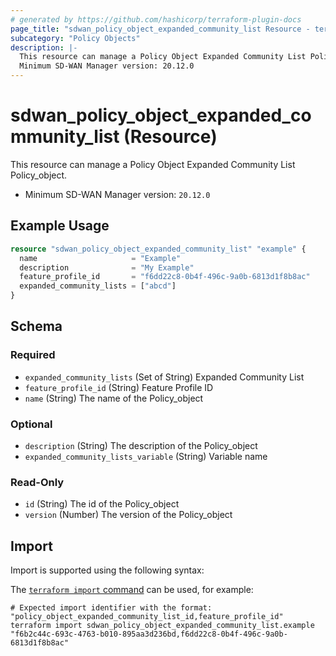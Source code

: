 ```yaml
---
# generated by https://github.com/hashicorp/terraform-plugin-docs
page_title: "sdwan_policy_object_expanded_community_list Resource - terraform-provider-sdwan"
subcategory: "Policy Objects"
description: |-
  This resource can manage a Policy Object Expanded Community List Policy_object.
  Minimum SD-WAN Manager version: 20.12.0
---
```


# sdwan_policy_object_expanded_community_list (Resource)

This resource can manage a Policy Object Expanded Community List Policy_object.
  - Minimum SD-WAN Manager version: `20.12.0`

## Example Usage

```terraform
resource "sdwan_policy_object_expanded_community_list" "example" {
  name                     = "Example"
  description              = "My Example"
  feature_profile_id       = "f6dd22c8-0b4f-496c-9a0b-6813d1f8b8ac"
  expanded_community_lists = ["abcd"]
}
```

<!-- schema generated by tfplugindocs -->
## Schema

### Required

- `expanded_community_lists` (Set of String) Expanded Community List
- `feature_profile_id` (String) Feature Profile ID
- `name` (String) The name of the Policy_object

### Optional

- `description` (String) The description of the Policy_object
- `expanded_community_lists_variable` (String) Variable name

### Read-Only

- `id` (String) The id of the Policy_object
- `version` (Number) The version of the Policy_object

## Import

Import is supported using the following syntax:

The [`terraform import` command](https://developer.hashicorp.com/terraform/cli/commands/import) can be used, for example:

```shell
# Expected import identifier with the format: "policy_object_expanded_community_list_id,feature_profile_id"
terraform import sdwan_policy_object_expanded_community_list.example "f6b2c44c-693c-4763-b010-895aa3d236bd,f6dd22c8-0b4f-496c-9a0b-6813d1f8b8ac"
```

